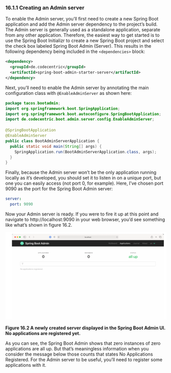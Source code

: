 ### 16.1.1 Creating an Admin server

To enable the Admin server, you’ll first need to create a new Spring Boot application and add the Admin server dependency to the project’s build. The Admin server is generally used as a standalone application, separate from any other application. Therefore, the easiest way to get started is to use the Spring Boot Initializr to create a new Spring Boot project and select the check box labeled Spring Boot Admin (Server). This results in the following dependency being included in the `<dependencies>` block:

```xml
<dependency>
  <groupId>de.codecentric</groupId>
  <artifactId>spring-boot-admin-starter-server</artifactId>
</dependency>
```

Next, you’ll need to enable the Admin server by annotating the main configuration class with `@EnableAdminServer` as shown here:

```java
package tacos.bootadmin;
import org.springframework.boot.SpringApplication;
import org.springframework.boot.autoconfigure.SpringBootApplication;
import de.codecentric.boot.admin.server.config.EnableAdminServer;

@SpringBootApplication
@EnableAdminServer
public class BootAdminServerApplication {
  public static void main(String[] args) {
    SpringApplication.run(BootAdminServerApplication.class, args);
  }
}
```

Finally, because the Admin server won’t be the only application running locally as it’s developed, you should set it to listen in on a unique port, but one you can easily access (not port 0, for example). Here, I’ve chosen port 9090 as the port for the Spring Boot Admin server:

```yaml
server:
  port: 9090
```

Now your Admin server is ready. If you were to fire it up at this point and navigate to http://localhost:9090 in your web browser, you’d see something like what’s shown in figure 16.2.

![](../../assets/16.2.png)

**Figure 16.2 A newly created server displayed in the Spring Boot Admin UI. No applications are registered yet.** <br/>

As you can see, the Spring Boot Admin shows that zero instances of zero applications are all up. But that’s meaningless information when you consider the message below those counts that states No Applications Registered. For the Admin server to be useful, you’ll need to register some applications with it.

